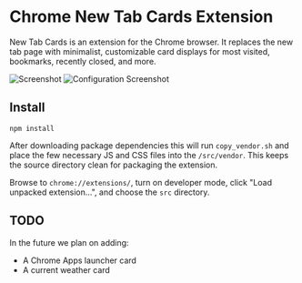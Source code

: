 Chrome New Tab Cards Extension
==============================

New Tab Cards is an extension for the Chrome browser.  It replaces the new tab page with minimalist, customizable card displays for most visited, bookmarks, recently closed, and more.

![Screenshot](https://user-images.githubusercontent.com/5067345/27460427-cbfd86de-5781-11e7-99cf-97fb43d2f43a.png)
![Configuration Screenshot](https://user-images.githubusercontent.com/5067345/27460432-d16f6754-5781-11e7-9ea6-f61994fe0e58.png)

Install
-------

    npm install

After downloading package dependencies this will run `copy_vendor.sh` and place the few necessary JS and CSS files into the `/src/vendor`.  This keeps the source directory clean for packaging the extension.

Browse to `chrome://extensions/`, turn on developer mode, click "Load unpacked extension...", and choose the `src` directory.

TODO
----

In the future we plan on adding:
- A Chrome Apps launcher card
- A current weather card

